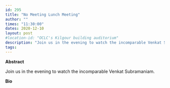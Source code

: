 ```yaml
---
id: 295
title: "No Meeting Lunch Meeting"
author: ""
times: "11:30:00"
dates: 2020-12-10
layout: post
#location-id: "OCLC's Kilgour building auditorium"  
description: "Join us in the evening to watch the incomparable Venkat Subramaniam."
tags: 
---
```

**Abstract**

Join us in the evening to watch the incomparable Venkat Subramaniam.

**Bio**


